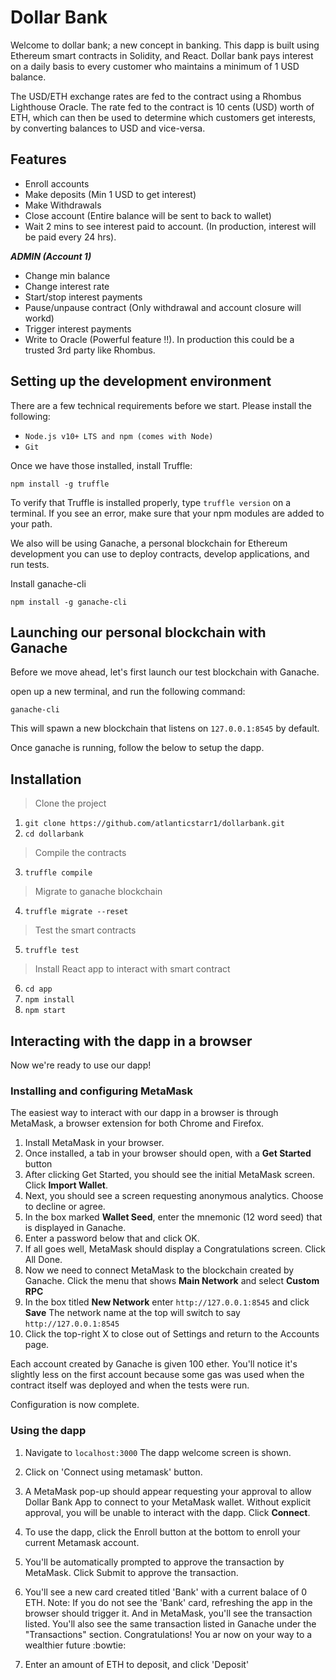 # Dollar Bank

Welcome to dollar bank; a new concept in banking. This dapp is built using Ethereum smart contracts in Solidity, and React. Dollar bank pays interest on a daily basis to every customer who maintains a minimum of 1 USD balance. 

The USD/ETH exchange rates are fed to the contract using a Rhombus Lighthouse Oracle. The rate fed to the contract is 10 cents (USD) worth of ETH, which can then be used to determine which customers get interests, by converting balances to USD and vice-versa.

## Features
  * Enroll accounts
  * Make deposits (Min 1 USD to get interest)
  * Make Withdrawals
  * Close account (Entire balance will be sent to back to wallet)
  * Wait 2 mins to see interest paid to account. (In production, interest will be paid every 24 hrs).
  
  ***ADMIN (Account 1)***
  * Change min balance
  * Change interest rate
  * Start/stop interest payments
  * Pause/unpause contract (Only withdrawal and account closure will workd)
  * Trigger interest payments
  * Write to Oracle (Powerful feature !!). In production this could be a trusted 3rd party like Rhombus.

## Setting up the development environment
There are a few technical requirements before we start. Please install the following:

* `Node.js v10+ LTS and npm (comes with Node)`
* `Git`

Once we have those installed, install Truffle:

`npm install -g truffle`

To verify that Truffle is installed properly, type `truffle version` on a terminal.
If you see an error, make sure that your npm modules are added to your path.

We also will be using Ganache, a personal blockchain for Ethereum development you can use to deploy contracts, develop applications, and run tests. 

Install ganache-cli

`npm install -g ganache-cli`

## Launching our personal blockchain with Ganache
Before we move ahead, let's first launch our test blockchain with Ganache.

open up a new terminal, and run the following command: 

`ganache-cli`

This will spawn a new blockchain that listens on `127.0.0.1:8545` by default.

Once ganache is running, follow the below to setup the dapp.

## Installation
> Clone the project
1. `git clone https://github.com/atlanticstarr1/dollarbank.git`
2. `cd dollarbank`
> Compile the contracts
3. `truffle compile`
> Migrate to ganache blockchain
4. `truffle migrate --reset`
> Test the smart contracts
5. `truffle test`
> Install React app to interact with smart contract
6. `cd app`
7. `npm install`
8. `npm start`

## Interacting with the dapp in a browser
Now we're ready to use our dapp!

### Installing and configuring MetaMask
The easiest way to interact with our dapp in a browser is through MetaMask, a browser extension for both Chrome and Firefox.

1. Install MetaMask in your browser.
2. Once installed, a tab in your browser should open, with a **Get Started** button
3. After clicking Get Started, you should see the initial MetaMask screen. Click **Import Wallet**.
4. Next, you should see a screen requesting anonymous analytics. Choose to decline or agree.
5. In the box marked **Wallet Seed**, enter the mnemonic (12 word seed) that is displayed in Ganache.
5. Enter a password below that and click OK.
6. If all goes well, MetaMask should display a Congratulations screen. Click All Done.
7. Now we need to connect MetaMask to the blockchain created by Ganache. Click the menu that shows **Main Network** and select **Custom RPC**
8. In the box titled **New Network** enter `http://127.0.0.1:8545` and click **Save**
The network name at the top will switch to say `http://127.0.0.1:8545`
9. Click the top-right X to close out of Settings and return to the Accounts page.

Each account created by Ganache is given 100 ether. You'll notice it's slightly less on the first account because some gas was used when the contract itself was deployed and when the tests were run.

Configuration is now complete.

### Using the dapp
1. Navigate to `localhost:3000`
The dapp welcome screen is shown.
2. Click on 'Connect using metamask' button.
3. A MetaMask pop-up should appear requesting your approval to allow Dollar Bank App to connect to your MetaMask wallet. Without explicit approval, you will be unable to interact with the dapp. Click **Connect**.
4. To use the dapp, click the Enroll button at the bottom to enroll your current Metamask account.
5. You'll be automatically prompted to approve the transaction by MetaMask. Click Submit to approve the transaction.
6. You'll see a new card created titled 'Bank' with a current balace of 0 ETH.
Note: If you do not see the 'Bank' card, refreshing the app in the browser should trigger it.
And in MetaMask, you'll see the transaction listed.
You'll also see the same transaction listed in Ganache under the "Transactions" section.
Congratulations! You ar now on your way to a wealthier future :bowtie:

7. Enter an amount of ETH to deposit, and click 'Deposit'
